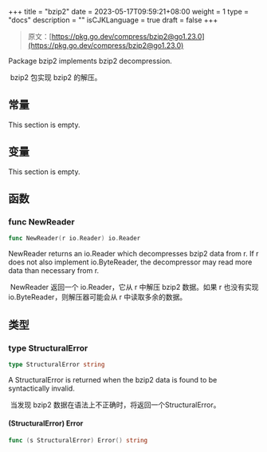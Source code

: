 +++
title = "bzip2"
date = 2023-05-17T09:59:21+08:00
weight = 1
type = "docs"
description = ""
isCJKLanguage = true
draft = false
+++
> 原文：[https://pkg.go.dev/compress/bzip2@go1.23.0](https://pkg.go.dev/compress/bzip2@go1.23.0)

Package bzip2 implements bzip2 decompression.

​	bzip2 包实现 bzip2 的解压。

## 常量 

This section is empty.

## 变量

This section is empty.

## 函数

### func NewReader 

``` go 
func NewReader(r io.Reader) io.Reader
```

NewReader returns an io.Reader which decompresses bzip2 data from r. If r does not also implement io.ByteReader, the decompressor may read more data than necessary from r.

​	NewReader 返回一个 io.Reader，它从 r 中解压 bzip2 数据。如果 r 也没有实现 io.ByteReader，则解压器可能会从 r 中读取多余的数据。

## 类型

### type StructuralError 

``` go 
type StructuralError string
```

A StructuralError is returned when the bzip2 data is found to be syntactically invalid.

​	当发现 bzip2 数据在语法上不正确时，将返回一个StructuralError。

#### (StructuralError) Error 

``` go 
func (s StructuralError) Error() string
```